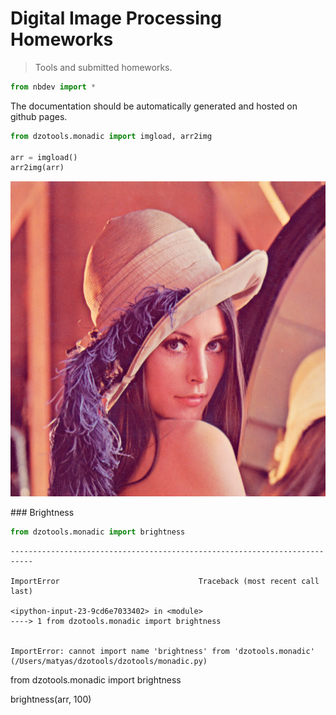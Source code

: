 # Digital Image Processing Homeworks
> Tools and submitted homeworks.


```python
from nbdev import *
```

The documentation should be automatically generated and hosted on github pages.

```python
from dzotools.monadic import imgload, arr2img

arr = imgload()
arr2img(arr)
```




![png](docs/images/output_2_0.png)



### Brightness

```python
from dzotools.monadic import brightness
```


    ---------------------------------------------------------------------------

    ImportError                               Traceback (most recent call last)

    <ipython-input-23-9cd6e7033402> in <module>
    ----> 1 from dzotools.monadic import brightness
    

    ImportError: cannot import name 'brightness' from 'dzotools.monadic' (/Users/matyas/dzotools/dzotools/monadic.py)

from dzotools.monadic import brightness

brightness(arr, 100)